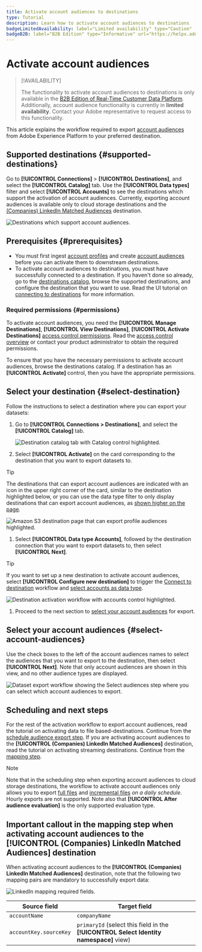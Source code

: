```yaml
---
title: Activate account audiences to destinations
type: Tutorial
description: Learn how to activate account audiences to destinations
badgeLimitedAvailability: label="Limited availability" type="Caution"
badgeB2B: label="B2B Edition" type="Informative" url="https://helpx.adobe.com/legal/product-descriptions/real-time-customer-data-platform-b2b-edition-prime-and-ultimate-packages.html"
---
```

# Activate account audiences

>[!AVAILABILITY]
>
>The functionality to activate account audiences to destinations is only available in the [B2B Edition of Real-Time Customer Data Platform](../../rtcdp/b2b-overview.md). Additionally, account audience functionality is currently in **limited availability**. Contact your Adobe representative to request access to this functionality.

This article explains the workflow required to export [account audiences](/help/segmentation/ui/account-audiences.md) from Adobe Experience Platform to your preferred destination. 

## Supported destinations {#supported-destinations}

Go to **[!UICONTROL Connections]** > **[!UICONTROL Destinations]**, and select the **[!UICONTROL Catalog]** tab. Use the **[!UICONTROL Data types]** filter and select **[!UICONTROL Accounts]** to see the destinations which support the activation of account audiences. Currently, exporting account audiences is available only to cloud storage destinations and the [(Companies) LinkedIn Matched Audiences](/help/destinations/catalog/social/linkedin.md) destination.  

![Destinations which support account audiences.](/help/destinations/assets/ui/activate-account-audiences/data-types-filter.png)

## Prerequisites {#prerequisites}

* You must first ingest [account profiles](/help/rtcdp/accounts/account-profile-overview.md) and create [account audiences](/help/segmentation/ui/account-audiences.md) before you can activate them to downstream destinations.
* To activate account audiences to destinations, you must have successfully connected to a destination. If you haven't done so already, go to the [destinations catalog](../catalog/overview.md), browse the supported destinations, and configure the destination that you want to use. Read the UI tutorial on [connecting to destinations](./connect-destination.md) for more information.

### Required permissions {#permissions}

To activate account audiences, you need the **[!UICONTROL Manage Destinations]**, **[!UICONTROL View Destinations]**, **[!UICONTROL Activate Destinations]** [access control permissions](/help/access-control/home.md#permissions). Read the [access control overview](/help/access-control/ui/overview.md) or contact your product administrator to obtain the required permissions.

To ensure that you have the necessary permissions to activate account audiences, browse the destinations catalog. If a destination has an **[!UICONTROL Activate]** control, then you have the appropriate permissions.

## Select your destination {#select-destination}

Follow the instructions to select a destination where you can export your datasets:

1. Go to **[!UICONTROL Connections > Destinations]**, and select the **[!UICONTROL Catalog]** tab.
    
    ![Destination catalog tab with Catalog control highlighted.](/help/destinations/assets/ui/export-datasets/catalog-tab.png)

1. Select **[!UICONTROL Activate]** on the card corresponding to the destination that you want to export datasets to. 

  >[!TIP]
  >
  >The destinations that can export account audiences are indicated with an icon in the upper right corner of the card, similar to the destination highlighted below, or you can use the data type filter to only display destinations that can export account audiences, as [shown higher on the page](#supported-destinations).

  ![Amazon S3 destination page that can export profile audiences highlighted.](/help/destinations/assets/ui/activate-account-audiences/amazon-s3-icon-activate-account-audiences.png)

1. Select **[!UICONTROL Data type Accounts]**, followed by the destination connection that you want to export datasets to, then select **[!UICONTROL Next]**.

  >[!TIP]
  > 
  >If you want to set up a new destination to activate account audiences, select **[!UICONTROL Configure new destination]** to trigger the [Connect to destination](/help/destinations/ui/connect-destination.md) workflow and [select accounts as data type](/help/destinations/ui/connect-destination.md#segment-activation-or-dataset-exports).

  ![Destination activation workflow with accounts control highlighted.](/help/destinations/assets/ui/activate-account-audiences/activate-account-audiences-highlighted.png)

1. Proceed to the next section to [select your account audiences](#select-profile-audiences) for export.

## Select your account audiences {#select-account-audiences}

Use the check boxes to the left of the account audiences names to select the audiences that you want to export to the destination, then select **[!UICONTROL Next]**. Note that only account audiences are shown in this view, and no other audience types are displayed. 

![Dataset export workflow showing the Select audiences step where you can select which account audiences to export.](/help/destinations/assets/ui/activate-account-audiences/select-account-audiences.png)

## Scheduling and next steps

For the rest of the activation workflow to export account audiences, read the tutorial on activating data to file based-destinations. Continue from the [schedule audience export step](/help/destinations/ui/activate-batch-profile-destinations.md#scheduling). If you are activating account audiences to the **[!UICONTROL (Companies) LinkedIn Matched Audiences]** destination, read the tutorial on activating streaming destinations. Continue from the [mapping step](/help/destinations/ui/activate-segment-streaming-destinations.md#mapping).

>[!NOTE]
>
>Note that in the scheduling step when exporting account audiences to cloud storage destinations, the workflow to activate account audiences only allows you to export [full files](/help/destinations/ui/activate-batch-profile-destinations.md#export-full-files) and [incremental files](/help/destinations/ui/activate-batch-profile-destinations.md#export-incremental-files) _on a daily schedule_. Hourly exports are not supported. Note also that **[!UICONTROL After audience evaluation]** is the only supported evaluation type.

## Important callout in the mapping step when activating account audiences to the **[!UICONTROL (Companies) LinkedIn Matched Audiences]** destination

When activating account audiences to the **[!UICONTROL (Companies) LinkedIn Matched Audiences]** destination, note that the following two mapping pairs are mandatory to successfully export data:

![LinkedIn mapping required fields.](/help/destinations/assets/ui/activate-account-audiences/linkedin-mapping-required-fields.png)


|Source field | Target field |
|---------|----------|
| `accountName` | `companyName` |
| `accountKey.sourceKey`  | `primaryId` (select this field in the **[!UICONTROL Select Identity namespace]** view) |




